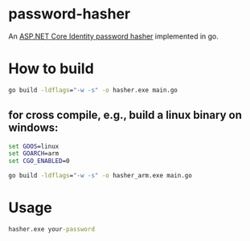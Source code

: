 # password-hasher
An [ASP.NET Core Identity password hasher](https://github.com/dotnet/aspnetcore/blob/main/src/Identity/Extensions.Core/src/PasswordHasher.cs) implemented in go.


# How to build

```cmd
go build -ldflags="-w -s" -o hasher.exe main.go
```

## for cross compile, e.g., build a linux binary on windows:
```cmd
set GOOS=linux
set GOARCH=arm
set CGO_ENABLED=0

go build -ldflags="-w -s" -o hasher_arm.exe main.go
```

# Usage
```cmd
hasher.exe your-password
```